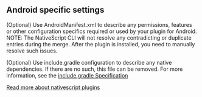 ## Android specific settings

(Optional) Use AndroidManifest.xml to describe any permissions, features or other configuration specifics required or used by your plugin for Android. 
NOTE: The NativeScript CLI will not resolve any contradicting or duplicate entries during the merge. After the plugin is installed, you need to manually resolve such issues.

(Optional) Use include.gradle configuration to describe any native dependencies. If there are no such, this file can be removed. For more information, see the [include.gradle Specification](http://docs.nativescript.org/plugins/plugins#includegradle-specification)


[Read more about nativescript plugins](http://docs.nativescript.org/plugins/plugins)